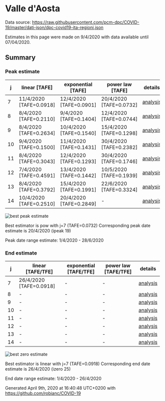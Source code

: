 # Valle d'Aosta


Data source: https://raw.githubusercontent.com/pcm-dpc/COVID-19/master/dati-json/dpc-covid19-ita-regioni.json

Estimates in this page were made on 9/4/2020 with data available until 07/04/2020.


## Summary 

### Peak estimate 
|j|linear [TAFE]|exponential [TAFE]|power law [TAFE]|details|
|---|----|-----------|---------|-------|
|7|11/4/2020 [TAFE=0.0918]|12/4/2020 [TAFE=0.0901]|20/4/2020 [TAFE=0.0732]|[analysis](COVID-19_valle_d'aosta_j7_2020-04-07.md)|
|8|8/4/2020 [TAFE=0.2110]|9/4/2020 [TAFE=0.1404]|12/4/2020 [TAFE=0.0744]|[analysis](COVID-19_valle_d'aosta_j8_2020-04-07.md)|
|9|8/4/2020 [TAFE=0.2634]|10/4/2020 [TAFE=0.1540]|15/4/2020 [TAFE=0.1298]|[analysis](COVID-19_valle_d'aosta_j9_2020-04-07.md)|
|10|9/4/2020 [TAFE=0.1500]|11/4/2020 [TAFE=0.1431]|30/4/2020 [TAFE=0.2382]|[analysis](COVID-19_valle_d'aosta_j10_2020-04-07.md)|
|11|8/4/2020 [TAFE=0.3043]|12/4/2020 [TAFE=0.1293]|30/4/2020 [TAFE=0.1746]|[analysis](COVID-19_valle_d'aosta_j11_2020-04-07.md)|
|12|7/4/2020 [TAFE=0.4591]|13/4/2020 [TAFE=0.1442]|10/5/2020 [TAFE=0.1939]|[analysis](COVID-19_valle_d'aosta_j12_2020-04-07.md)|
|13|8/4/2020 [TAFE=0.3792]|15/4/2020 [TAFE=0.1991]|22/6/2020 [TAFE=0.3324]|[analysis](COVID-19_valle_d'aosta_j13_2020-04-07.md)|
|14|10/4/2020 [TAFE=0.2510]|20/4/2020 [TAFE=0.2849]|-|[analysis](COVID-19_valle_d'aosta_j14_2020-04-07.md)|

![best peak estimate](COVID-19_valle_d'aosta_j7_2020-04-07.png)

Best estimator is pow with j=7 (TAFE=0.0732)
Corresponding peak date estimate is 20/4/2020 (ipeak 19)


Peak date range estimate: 1/4/2020 - 28/6/2020

### End estimate 
|j|linear [TAFE/TFE]|exponential [TAFE/TFE]|power law [TAFE/TFE]|details|
|---|----|-----------|---------|-------|
|7|26/4/2020 [TAFE=0.0918]|-|-|[analysis](COVID-19_valle_d'aosta_j7_2020-04-07.md)|
|8|-|-|-|[analysis](COVID-19_valle_d'aosta_j8_2020-04-07.md)|
|9|-|-|-|[analysis](COVID-19_valle_d'aosta_j9_2020-04-07.md)|
|10|-|-|-|[analysis](COVID-19_valle_d'aosta_j10_2020-04-07.md)|
|11|-|-|-|[analysis](COVID-19_valle_d'aosta_j11_2020-04-07.md)|
|12|-|-|-|[analysis](COVID-19_valle_d'aosta_j12_2020-04-07.md)|
|13|-|-|-|[analysis](COVID-19_valle_d'aosta_j13_2020-04-07.md)|
|14|-|-|-|[analysis](COVID-19_valle_d'aosta_j14_2020-04-07.md)|

![best zero estimate](COVID-19_valle_d'aosta_j7_2020-04-07.png)

Best estimator is linear with j=7 (TAFE=0.0918)
Corresponding end date estimate is 26/4/2020 (izero 25)


End date range estimate: 1/4/2020 - 26/4/2020

Generated April 9th, 2020 at 16:40:48 UTC+0200 with https://github.com/robianc/COVID-19

